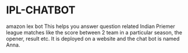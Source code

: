 # IPL-CHATBOT
amazon lex bot
This helps you answer question related Indian Priemer league matches like the score between 2 team in a particular season, the opener, result etc.
It is deployed on a website and the chat bot is named Anna.
